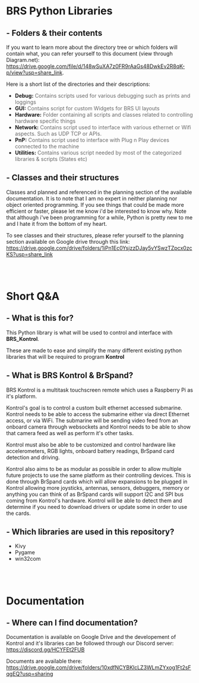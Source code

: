 # BRS Python Libraries
## - Folders & their contents
If you want to learn more about the directory tree or which folders will contain what, you can refer yourself to this document (view through Diagram.net): https://drive.google.com/file/d/148wSuXA7z0FR9rAaGs48DwkEv2R8qK-p/view?usp=share_link.

Here is a short list of the directories and their descriptions:
- **Debug:** <span style="color: #696969;">Contains scripts used for various debugging such as prints and loggings</span>
- **GUI:** <span style="color: #696969;">Contains script for custom Widgets for BRS UI layouts</span>
- **Hardware:** <span style="color: #696969;">Folder containing all scripts and classes related to controlling hardware specific things</span>
- **Network:** <span style="color: #696969;">Contains script used to interface with various ethernet or Wifi aspects. Such as UDP TCP or APIs.</span>
- **PnP:** <span style="color: #696969;">Contains script used to interface with Plug n Play devices connected to the machine</span>
- **Utilities:** <span style="color: #696969;">Contains various script needed by most of the categorized libraries & scripts
(States etc)</span>

## - Classes and their structures
Classes and planned and referenced in the planning section of the available documentation. It is to note that I am no expert in neither planning nor object oriented programming. If you see things that could be made more efficient or faster, please let me know i'd be interested to know why. Note that although i've been programming for a while, Python is pretty new to me and I hate it from the bottom of my heart.

To see classes and their structures, please refer yourself to the planning section available on Google drive through this link: https://drive.google.com/drive/folders/1iPn1Ec0YsjzzDJay5vYSwzTZpcx0zcKS?usp=share_link

<br></br>
# Short Q&A
## - What is this for?
This Python library is what will be used to control and interface with **BRS_Kontrol**.

These are made to ease and simplify the many different existing python libraries that will be required to program **Kontrol**

## - What is BRS Kontrol & BrSpand?
BRS Kontrol is a multitask touchscreen remote which uses a Raspberry Pi as it's platform.

Kontrol's goal is to control a custom built ethernet accessed submarine. Kontrol needs to be  able to access the submarine either via direct Ethernet access, or via WiFi. The submarine will be sending video feed from an onboard camera through websockets and Kontrol needs to be able to show that camera feed as well as perform it's other tasks.

Kontrol must also be able to be customized and control hardware like accelerometers, RGB lights, onboard battery readings, BrSpand card detection and driving.

Kontrol also aims to be as modular as possible in order to allow multiple future projects to use the same platform as their controlling devices. This is done through BrSpand cards which will allow expansions to be plugged in Kontrol allowing more joysticks, antennas, sensors, debuggers, memory or anything you can think of as BrSpand cards will support I2C and SPI bus coming from Kontrol's hardware. Kontrol will be able to detect them and determine if you need to download drivers or update some in order to use the cards.

## - Which libraries are used in this repository?
- Kivy
- Pygame
- win32com

<br></br>
# Documentation
## - Where can I find documentation?
Documentation is available on Google Drive and the developement of Kontrol and it's libraries can be followed through our Discord server: https://discord.gg/HCYFEt2FUB

Documents are available there:
https://drive.google.com/drive/folders/10xdfNCYBKlcLZ3WLmZYxog1Ft2sFqgEQ?usp=sharing

